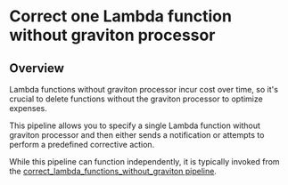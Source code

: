 # Correct one Lambda function without graviton processor

## Overview

Lambda functions without graviton processor incur cost over time, so it's crucial to delete functions without the graviton processor to optimize expenses.

This pipeline allows you to specify a single Lambda function without graviton processor and then either sends a notification or attempts to perform a predefined corrective action.

While this pipeline can function independently, it is typically invoked from the [correct_lambda_functions_without_graviton pipeline](https://hub.flowpipe.io/mods/turbot/aws-thrifty/pipelines/aws_thrifty.pipeline.correct_lambda_functions_without_graviton).
